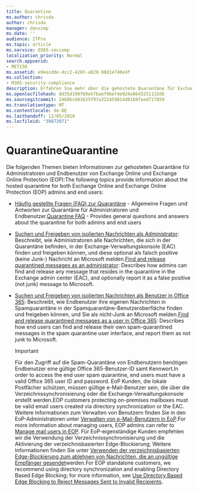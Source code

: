 ```yaml
---
title: Quarantine
ms.author: chrisda
author: chrisda
manager: dansimp
ms.date: ''
audience: ITPro
ms.topic: article
ms.service: O365-seccomp
localization_priority: Normal
search.appverid:
- MET150
ms.assetid: e9eecdde-dcc2-4283-a820-98d1e740e4f
ms.collection:
- M365-security-compliance
description: Erfahren Sie mehr über die gehostete Quarantäne für Exchange Online und Exchange Online Schutz.
ms.openlocfilehash: 8d35d198f60e5fbaef9bef4e924e8643251132d6
ms.sourcegitcommit: 2468bcb01625f97a322459814d81b9faad717859
ms.translationtype: MT
ms.contentlocale: de-DE
ms.lasthandoff: 12/05/2019
ms.locfileid: "39872071"
---
```

# <a name="quarantine"></a><span data-ttu-id="95a2a-103">Quarantine</span><span class="sxs-lookup"><span data-stu-id="95a2a-103">Quarantine</span></span>

<span data-ttu-id="95a2a-104">Die folgenden Themen bieten Informationen zur gehosteten Quarantäne für Administratoren und Endbenutzer von Exchange Online und Exchange Online Protection (EOP):</span><span class="sxs-lookup"><span data-stu-id="95a2a-104">The following topics provide information about the hosted quarantine for both Exchange Online and Exchange Online Protection (EOP) admins and end users:</span></span>

- <span data-ttu-id="95a2a-105">[Häufig gestellte Fragen (FAQ) zur Quarantäne](quarantine-faq.md) - Allgemeine Fragen und Antworten zur Quarantäne für Administratoren und Endbenutzer.</span><span class="sxs-lookup"><span data-stu-id="95a2a-105">[Quarantine FAQ](quarantine-faq.md) - Provides general questions and answers about the quarantine for both admins and end users</span></span>

- <span data-ttu-id="95a2a-106">[Suchen und Freigeben von isolierten Nachrichten als Administrator](find-and-release-quarantined-messages-as-an-administrator.md): Beschreibt, wie Administratoren alle Nachrichten, die sich in der Quarantäne befinden, in der Exchange-Verwaltungskonsole (EAC) finden und freigeben können, und diese optional als falsch positive (keine Junk-) Nachricht an Microsoft melden.</span><span class="sxs-lookup"><span data-stu-id="95a2a-106">[Find and release quarantined messages as an administrator](find-and-release-quarantined-messages-as-an-administrator.md): Describes how admins can find and release any message that resides in the quarantine in the Exchange admin center (EAC), and optionally report it as a false positive (not junk) message to Microsoft.</span></span>

- <span data-ttu-id="95a2a-107">[Suchen und Freigeben von isolierten Nachrichten als Benutzer in Office 365](find-and-release-quarantined-messages-as-a-user.md): Beschreibt, wie Endbenutzer ihre eigenen Nachrichten in Spamquarantäne in der Spamquarantäne-Benutzeroberfläche finden und freigeben können, und Sie als nicht-Junk an Microsoft melden.</span><span class="sxs-lookup"><span data-stu-id="95a2a-107">[Find and release quarantined messages as a user in Office 365](find-and-release-quarantined-messages-as-a-user.md): Describes how end users can find and release their own spam-quarantined messages in the spam quarantine user interface, and report them as not junk to Microsoft.</span></span>

  > [!IMPORTANT]
  > <span data-ttu-id="95a2a-108">Für den Zugriff auf die Spam-Quarantäne von Endbenutzern benötigen Endbenutzer eine gültige Office 365-Benutzer-ID samt Kennwort.</span><span class="sxs-lookup"><span data-stu-id="95a2a-108">In order to access the end user spam quarantine, end users must have a valid Office 365 user ID and password.</span></span> <span data-ttu-id="95a2a-109">EoP Kunden, die lokale Postfächer schützen, müssen gültige e-Mail-Benutzer sein, die über die Verzeichnissynchronisierung oder die Exchange-Verwaltungskonsole erstellt werden.</span><span class="sxs-lookup"><span data-stu-id="95a2a-109">EOP customers protecting on-premises mailboxes must be valid email users created via directory synchronization or the EAC.</span></span> <span data-ttu-id="95a2a-110">Weitere Informationen zum Verwalten von Benutzern finden Sie in den EoP-Administratoren unter [Verwalten von e-Mail-Benutzern in EoP](manage-mail-users-in-eop.md).</span><span class="sxs-lookup"><span data-stu-id="95a2a-110">For more information about managing users, EOP admins can refer to [Manage mail users in EOP](manage-mail-users-in-eop.md).</span></span> <span data-ttu-id="95a2a-111">Für EoP-eigenständige Kunden empfehlen wir die Verwendung der Verzeichnissynchronisierung und die Aktivierung der verzeichnisbasierten Edge-Blockierung; Weitere Informationen finden Sie unter [Verwenden der verzeichnisbasierten Edge-Blockierung zum ablehnen von Nachrichten, die an ungültige Empfänger gesendet](https://docs.microsoft.com/exchange/mail-flow-best-practices/use-directory-based-edge-blocking)werden.</span><span class="sxs-lookup"><span data-stu-id="95a2a-111">For EOP standalone customers, we recommend using directory synchronization and enabling Directory Based Edge Blocking; for more information, see [Use Directory Based Edge Blocking to Reject Messages Sent to Invalid Recipients](https://docs.microsoft.com/exchange/mail-flow-best-practices/use-directory-based-edge-blocking).</span></span>
